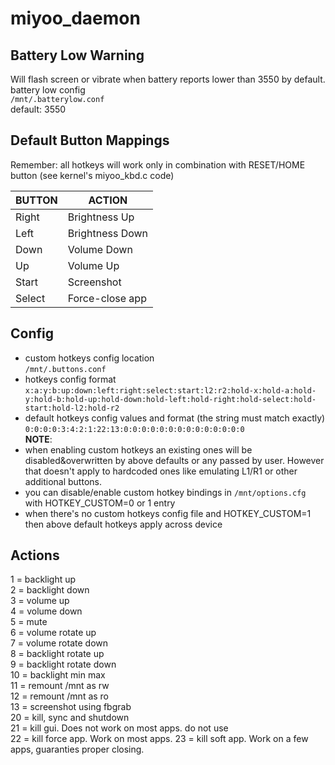 # miyoo_daemon

## Battery Low Warning
Will flash screen or vibrate when battery reports lower than 3550 by default.  
battery low config  
`/mnt/.batterylow.conf`  
default: 3550  

## Default Button Mappings

Remember: all hotkeys will work only in combination with RESET/HOME button (see kernel's miyoo_kbd.c code)

| BUTTON | ACTION |
|  --- | --- |
| Right | Brightness Up |
| Left | Brightness Down |
| Down | Volume Down |
| Up | Volume Up |
| Start | Screenshot |
| Select | Force-close app |

## Config
- custom hotkeys config location  
`/mnt/.buttons.conf`  
- hotkeys config format  
`x:a:y:b:up:down:left:right:select:start:l2:r2:hold-x:hold-a:hold-y:hold-b:hold-up:hold-down:hold-left:hold-right:hold-select:hold-start:hold-l2:hold-r2`  
- default hotkeys config values and format (the string must match exactly)
`0:0:0:0:3:4:2:1:22:13:0:0:0:0:0:0:0:0:0:0:0:0:0:0`  
**NOTE**: 
- when enabling custom hotkeys an existing ones will be disabled&overwritten by above defaults or any passed by user. However that doesn't apply to hardcoded ones like emulating L1/R1 or other additional buttons.
- you can disable/enable custom hotkey bindings in `/mnt/options.cfg` with  HOTKEY_CUSTOM=0 or 1 entry
- when there's no custom hotkeys config file and HOTKEY_CUSTOM=1 then above default hotkeys apply across device

## Actions
1 = backlight up  
2 = backlight down  
3 = volume up  
4 = volume down  
5 = mute  
6 = volume rotate up  
7 = volume rotate down  
8 = backlight rotate up  
9 = backlight rotate down  
10 = backlight min max  
11 = remount /mnt as rw  
12 = remount /mnt as ro  
13 = screenshot using fbgrab  
20 = kill, sync and shutdown  
21 = kill gui. Does not work on most apps. do not use  
22 = kill force app. Work on most apps.
23 = kill soft app. Work on a few apps, guaranties proper closing.
